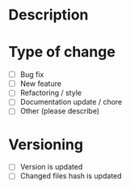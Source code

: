 # Description

<!-- Please include a summary of the change, motivation and context. It it's a but fix, add a reference in format #issue_number -->

# Type of change

<!-- Please put X into brackers of required option OR delete options that are not relevant -->

- [ ] Bug fix
- [ ] New feature
- [ ] Refactoring / style
- [ ] Documentation update / chore
- [ ] Other (please describe)

# Versioning

<!-- Update the VERSION if you want the PR to be merged. Currently it's a manual 3-steps process:
  * update VERSION in `versioning.js` using semver principle
  * for all changed files update hash (the part after `?`) in place where file is requested (usually it's `index.html`)
  * if the change can be really interesting for end-users, describe it inside the `showUpdateWindow()` function in `versioning.js` -->

- [ ] Version is updated
- [ ] Changed files hash is updated
